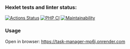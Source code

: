 ### Hexlet tests and linter status:
[![Actions Status](https://github.com/Smol-An/php-project-57/actions/workflows/hexlet-check.yml/badge.svg)](https://github.com/Smol-An/php-project-57/actions)
[![PHP CI](https://github.com/Smol-An/php-project-57/actions/workflows/phpci.yml/badge.svg)](https://github.com/Smol-An/php-project-57/actions/workflows/phpci.yml)
[![Maintainability](https://api.codeclimate.com/v1/badges/92a6ae456edcb44d8828/maintainability)](https://codeclimate.com/github/Smol-An/php-project-57/maintainability)

### Usage
Open in browser: https://task-manager-mp6j.onrender.com
